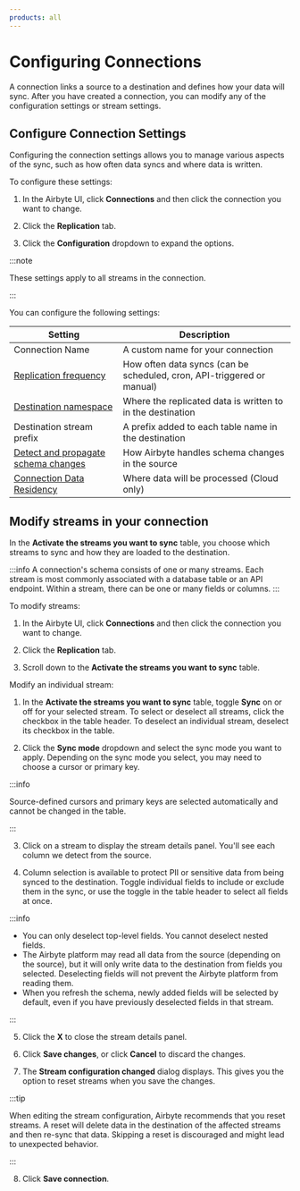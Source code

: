 ```yaml
---
products: all
---
```


# Configuring Connections

A connection links a source to a destination and defines how your data will sync. After you have
created a connection, you can modify any of the configuration settings or stream settings.

## Configure Connection Settings

Configuring the connection settings allows you to manage various aspects of the sync, such as how
often data syncs and where data is written.

To configure these settings:

1. In the Airbyte UI, click **Connections** and then click the connection you want to change.

2. Click the **Replication** tab.

3. Click the **Configuration** dropdown to expand the options.

:::note

These settings apply to all streams in the connection.

:::

You can configure the following settings:

| Setting                                                                                       | Description                                                            |
| --------------------------------------------------------------------------------------------- | ---------------------------------------------------------------------- |
| Connection Name                                                                               | A custom name for your connection                                      |
| [Replication frequency](/using-airbyte/core-concepts/sync-schedules.md)                       | How often data syncs (can be scheduled, cron, API-triggered or manual) |
| [Destination namespace](/using-airbyte/core-concepts/namespaces.md)                           | Where the replicated data is written to in the destination             |
| Destination stream prefix                                                                     | A prefix added to each table name in the destination                   |
| [Detect and propagate schema changes](/cloud/managing-airbyte-cloud/manage-schema-changes.md) | How Airbyte handles schema changes in the source                       |
| [Connection Data Residency](/cloud/managing-airbyte-cloud/manage-data-residency.md)           | Where data will be processed (Cloud only)                              |

## Modify streams in your connection

In the **Activate the streams you want to sync** table, you choose which streams to sync and how
they are loaded to the destination.

:::info A connection's schema consists of one or many streams. Each stream is most commonly
associated with a database table or an API endpoint. Within a stream, there can be one or many
fields or columns. :::

To modify streams:

1. In the Airbyte UI, click **Connections** and then click the connection you want to change.

2. Click the **Replication** tab.

3. Scroll down to the **Activate the streams you want to sync** table.

Modify an individual stream:

1. In the **Activate the streams you want to sync** table, toggle **Sync** on or off for your
   selected stream. To select or deselect all streams, click the checkbox in the table header. To
   deselect an individual stream, deselect its checkbox in the table.

2. Click the **Sync mode** dropdown and select the sync mode you want to apply. Depending on the
   sync mode you select, you may need to choose a cursor or primary key.

:::info

Source-defined cursors and primary keys are selected automatically and cannot be changed in the
table.

:::

3. Click on a stream to display the stream details panel. You'll see each column we detect from the
   source.

4. Column selection is available to protect PII or sensitive data from being synced to the
   destination. Toggle individual fields to include or exclude them in the sync, or use the toggle
   in the table header to select all fields at once.

:::info

- You can only deselect top-level fields. You cannot deselect nested fields.
- The Airbyte platform may read all data from the source (depending on the source), but it will only
  write data to the destination from fields you selected. Deselecting fields will not prevent the
  Airbyte platform from reading them.
- When you refresh the schema, newly added fields will be selected by default, even if you have
  previously deselected fields in that stream.

:::

5. Click the **X** to close the stream details panel.

6. Click **Save changes**, or click **Cancel** to discard the changes.

7. The **Stream configuration changed** dialog displays. This gives you the option to reset streams
   when you save the changes.

:::tip

When editing the stream configuration, Airbyte recommends that you reset streams. A reset will
delete data in the destination of the affected streams and then re-sync that data. Skipping a reset
is discouraged and might lead to unexpected behavior.

:::

8. Click **Save connection**.
